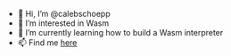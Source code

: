 - 👋 Hi, I’m @calebschoepp
- 👀 I’m interested in Wasm
- 🌱 I’m currently learning how to build a Wasm interpreter
- 📫 Find me [here](https://calebschoepp.com)

<!---
calebschoepp/calebschoepp is a ✨ special ✨ repository because its `README.md` (this file) appears on your GitHub profile.
You can click the Preview link to take a look at your changes.
--->
